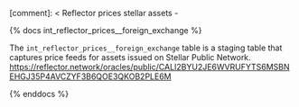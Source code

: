[comment]: < Reflector prices stellar assets -

{% docs int_reflector_prices__foreign_exchange %}

The `int_reflector_prices__foreign_exchange` table is a staging table that captures price feeds for assets issued on Stellar Public Network. https://reflector.network/oracles/public/CALI2BYU2JE6WVRUFYTS6MSBNEHGJ35P4AVCZYF3B6QOE3QKOB2PLE6M

{% enddocs %}
